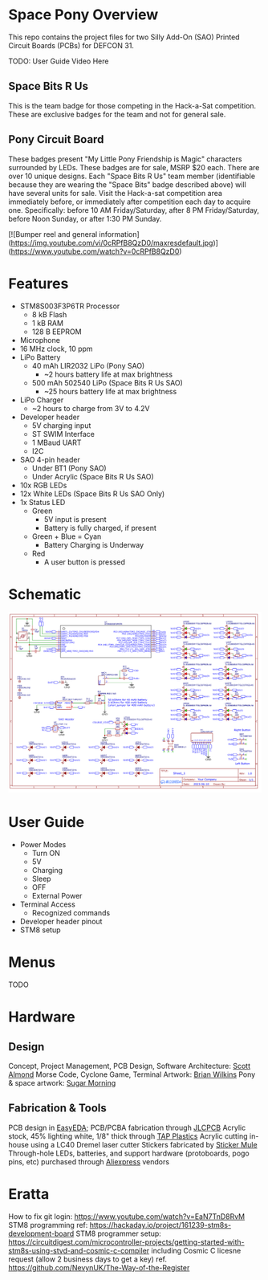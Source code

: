# Space Pony Overview

This repo contains the project files for two Silly Add-On (SAO) Printed Circuit Boards (PCBs) for DEFCON 31.

TODO: User Guide Video Here

## Space Bits R Us

This is the team badge for those competing in the Hack-a-Sat competition.  These are exclusive badges for the team and not for general sale.

## Pony Circuit Board

These badges present "My Little Pony Friendship is Magic" characters surrounded by LEDs.  These badges are for sale, MSRP $20 each.  There are over 10 unique designs.  Each "Space Bits R Us" team member (identifiable because they are wearing the "Space Bits" badge described above) will have several units for sale.  Visit the Hack-a-sat competition area immediately before, or immediately after competition each day to acquire one.  Specifically: before 10 AM Friday/Saturday, after 8 PM Friday/Saturday, before Noon Sunday, or after 1:30 PM Sunday.

[![Bumper reel and general information]
(https://img.youtube.com/vi/0cRPfB8QzD0/maxresdefault.jpg)]
(https://www.youtube.com/watch?v=0cRPfB8QzD0)

# Features

- STM8S003F3P6TR Processor
	- 8 kB Flash
	- 1 kB RAM
	- 128 B EEPROM
- Microphone
- 16 MHz clock, 10 ppm
- LiPo Battery
	- 40 mAh LIR2032 LiPo (Pony SAO)
		- ~2 hours battery life at max brightness
	- 500 mAh 502540 LiPo (Space Bits R Us SAO)
		- ~25 hours battery life at max brightness
- LiPo Charger
	- ~2 hours to charge from 3V to 4.2V
- Developer header
	- 5V charging input
	- ST SWIM Interface
	- 1 MBaud UART
	- I2C
- SAO 4-pin header
	- Under BT1 (Pony SAO)
	- Under Acrylic (Space Bits R Us SAO)
- 10x RGB LEDs
- 12x White LEDs (Space Bits R Us SAO Only)
- 1x Status LED
	- Green
		- 5V input is present
		- Battery is fully charged, if present
	- Green + Blue = Cyan
		- Battery Charging is Underway
	- Red
		- A user button is pressed

# Schematic

![DefCon31 v1r2](\pcb\fab\v1r2\schematic.png)

# User Guide

- Power Modes
	- Turn ON
	- 5V
	- Charging
	- Sleep
	- OFF
	- External Power
- Terminal Access
	- Recognized commands
- Developer header pinout
- STM8 setup

# Menus

TODO

# Hardware

## Design

Concept, Project Management, PCB Design, Software Architecture: [Scott Almond](https://github.com/scottalmond)
Morse Code, Cyclone Game, Terminal Artwork: [Brian Wilkins](SpaceHamBrian@gmail.com)
Pony & space artwork: [Sugar Morning](https://twitter.com/itssugarmorning)

## Fabrication & Tools

PCB design in [EasyEDA](https://easyeda.com/); PCB/PCBA fabrication through [JLCPCB](https://jlcpcb.com/)
Acrylic stock, 45% lighting white, 1/8" thick through [TAP Plastics](https://www.tapplastics.com/)
Acrylic cutting in-house using a LC40 Dremel laser cutter
Stickers fabricated by [Sticker Mule](https://www.stickermule.com/)
Through-hole LEDs, batteries, and support hardware (protoboards, pogo pins, etc) purchased through [Aliexpress](https://www.aliexpress.us) vendors

# Eratta

How to fix git login: https://www.youtube.com/watch?v=EaN7TnD8RvM
STM8 programming ref: https://hackaday.io/project/161239-stm8s-development-board
STM8 programmer setup: https://circuitdigest.com/microcontroller-projects/getting-started-with-stm8s-using-stvd-and-cosmic-c-compiler
including Cosmic C licesne request (allow 2 business days to get a key) ref. https://github.com/NevynUK/The-Way-of-the-Register